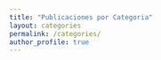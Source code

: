 ```yaml
---
title: "Publicaciones por Categoria"
layout: categories
permalink: /categories/
author_profile: true
---
```

<link rel="shortcut icon" type="image/x-icon" href="/assets/images/candado.png" />
